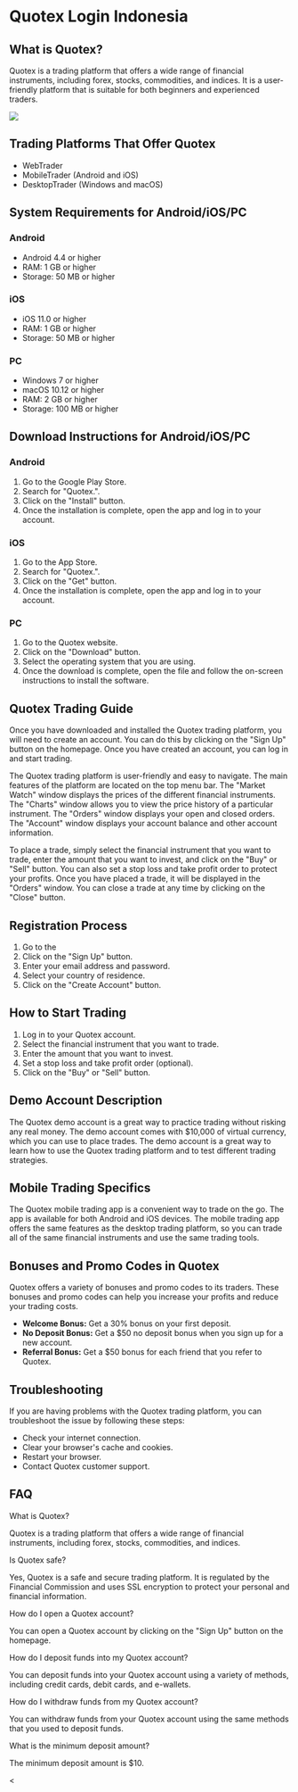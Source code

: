 # Quotex Login Indonesia

## What is Quotex?

Quotex is a trading platform that offers a wide range of financial
instruments, including forex, stocks, commodities, and indices. It is a
user-friendly platform that is suitable for both beginners and
experienced traders.

[![](https://static.quotex.io/files/3_en/300_250.jpg)](https://traff.sbs/brokerqxlid)

## Trading Platforms That Offer Quotex

-   WebTrader
-   MobileTrader (Android and iOS)
-   DesktopTrader (Windows and macOS)

## System Requirements for Android/iOS/PC

### Android

-   Android 4.4 or higher
-   RAM: 1 GB or higher
-   Storage: 50 MB or higher

### iOS

-   iOS 11.0 or higher
-   RAM: 1 GB or higher
-   Storage: 50 MB or higher

### PC

-   Windows 7 or higher
-   macOS 10.12 or higher
-   RAM: 2 GB or higher
-   Storage: 100 MB or higher

## Download Instructions for Android/iOS/PC

### Android

1.  Go to the Google Play Store.
2.  Search for "Quotex.".
3.  Click on the "Install" button.
4.  Once the installation is complete, open the app and log in to your
    account.

### iOS

1.  Go to the App Store.
2.  Search for "Quotex.".
3.  Click on the "Get" button.
4.  Once the installation is complete, open the app and log in to your
    account.

### PC

1.  Go to the Quotex website.
2.  Click on the "Download" button.
3.  Select the operating system that you are using.
4.  Once the download is complete, open the file and follow the
    on-screen instructions to install the software.

## Quotex Trading Guide

Once you have downloaded and installed the Quotex trading platform, you
will need to create an account. You can do this by clicking on the
"Sign Up" button on the homepage. Once you have created an
account, you can log in and start trading.

The Quotex trading platform is user-friendly and easy to navigate. The
main features of the platform are located on the top menu bar. The
"Market Watch" window displays the prices of the different
financial instruments. The "Charts" window allows you to view the
price history of a particular instrument. The "Orders" window
displays your open and closed orders. The "Account" window
displays your account balance and other account information.

To place a trade, simply select the financial instrument that you want
to trade, enter the amount that you want to invest, and click on the
"Buy" or "Sell" button. You can also set a stop loss and
take profit order to protect your profits. Once you have placed a trade,
it will be displayed in the "Orders" window. You can close a trade
at any time by clicking on the "Close" button.

## Registration Process

1.  Go to the
2.  Click on the "Sign Up" button.
3.  Enter your email address and password.
4.  Select your country of residence.
5.  Click on the "Create Account" button.

## How to Start Trading

1.  Log in to your Quotex account.
2.  Select the financial instrument that you want to trade.
3.  Enter the amount that you want to invest.
4.  Set a stop loss and take profit order (optional).
5.  Click on the "Buy" or "Sell" button.

## Demo Account Description

The Quotex demo account is a great way to practice trading without
risking any real money. The demo account comes with \$10,000 of virtual
currency, which you can use to place trades. The demo account is a great
way to learn how to use the Quotex trading platform and to test
different trading strategies.

## Mobile Trading Specifics

The Quotex mobile trading app is a convenient way to trade on the go.
The app is available for both Android and iOS devices. The mobile
trading app offers the same features as the desktop trading platform, so
you can trade all of the same financial instruments and use the same
trading tools.

## Bonuses and Promo Codes in Quotex

Quotex offers a variety of bonuses and promo codes to its traders. These
bonuses and promo codes can help you increase your profits and reduce
your trading costs.

-   **Welcome Bonus:** Get a 30% bonus on your first deposit.
-   **No Deposit Bonus:** Get a \$50 no deposit bonus when you sign up
    for a new account.
-   **Referral Bonus:** Get a \$50 bonus for each friend that you refer
    to Quotex.

## Troubleshooting

If you are having problems with the Quotex trading platform, you can
troubleshoot the issue by following these steps:

-   Check your internet connection.
-   Clear your browser\'s cache and cookies.
-   Restart your browser.
-   Contact Quotex customer support.

## FAQ

What is Quotex?

Quotex is a trading platform that offers a wide range of financial
instruments, including forex, stocks, commodities, and indices.

Is Quotex safe?

Yes, Quotex is a safe and secure trading platform. It is regulated by
the Financial Commission and uses SSL encryption to protect your
personal and financial information.

How do I open a Quotex account?

You can open a Quotex account by clicking on the "Sign Up" button
on the homepage.

How do I deposit funds into my Quotex account?

You can deposit funds into your Quotex account using a variety of
methods, including credit cards, debit cards, and e-wallets.

How do I withdraw funds from my Quotex account?

You can withdraw funds from your Quotex account using the same methods
that you used to deposit funds.

What is the minimum deposit amount?

The minimum deposit amount is \$10.

\<

